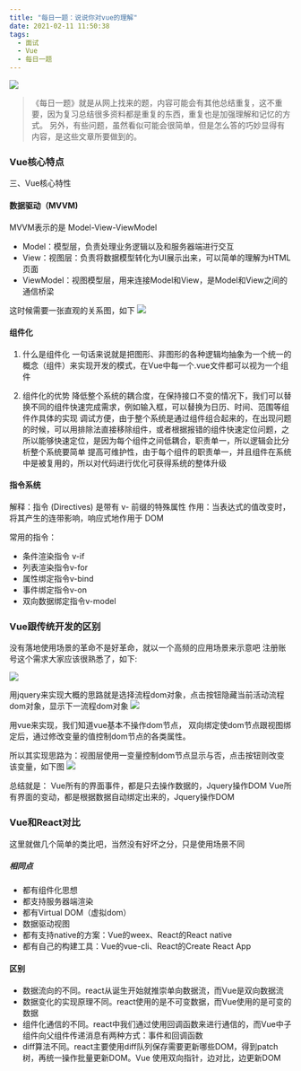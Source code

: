 ```yaml
---
title: "每日一题：说说你对vue的理解"
date: 2021-02-11 11:50:38
tags:
  - 面试
  - Vue
  - 每日一题
---
```


<!--banner-pic|sticker|content-img|content-img-half-->

<img class="banner-pic" src="http://oss.slybootslion.com/blog/1_wFL3csJ96lQpY0IVT9SE3w.jpeg?x-oss-process=image/auto-orient,1/quality,q_80/watermark,text_c2x5Ym9vdHNsaW9u,color_ffffff,size_40,shadow_70,t_74,x_10,y_10"/>


>《每日一题》就是从网上找来的题，内容可能会有其他总结重复，这不重要，因为复习总结很多资料都是重复的东西，重复也是加强理解和记忆的方式。
> 另外，有些问题，虽然看似可能会很简单，但是怎么答的巧妙显得有内容，是这些文章所要做到的。

### Vue核心特点

三、Vue核心特性

#### 数据驱动（MVVM)

MVVM表示的是 Model-View-ViewModel
- Model：模型层，负责处理业务逻辑以及和服务器端进行交互
- View：视图层：负责将数据模型转化为UI展示出来，可以简单的理解为HTML页面
- ViewModel：视图模型层，用来连接Model和View，是Model和View之间的通信桥梁

这时候需要一张直观的关系图，如下
<img class="banner-pic" src="http://oss.slybootslion.com/blog/640.webp?x-oss-process=image/auto-orient,1/quality,q_80/watermark,text_c2x5Ym9vdHNsaW9u,color_ffffff,size_40,shadow_70,t_74,x_10,y_10"/>



#### 组件化

1. 什么是组件化
一句话来说就是把图形、非图形的各种逻辑均抽象为一个统一的概念（组件）来实现开发的模式，在Vue中每一个.vue文件都可以视为一个组件

2. 组件化的优势
降低整个系统的耦合度，在保持接口不变的情况下，我们可以替换不同的组件快速完成需求，例如输入框，可以替换为日历、时间、范围等组件作具体的实现
调试方便，由于整个系统是通过组件组合起来的，在出现问题的时候，可以用排除法直接移除组件，或者根据报错的组件快速定位问题，之所以能够快速定位，是因为每个组件之间低耦合，职责单一，所以逻辑会比分析整个系统要简单
提高可维护性，由于每个组件的职责单一，并且组件在系统中是被复用的，所以对代码进行优化可获得系统的整体升级

#### 指令系统
解释：指令 (Directives) 是带有 v- 前缀的特殊属性
作用：当表达式的值改变时，将其产生的连带影响，响应式地作用于 DOM

常用的指令：
- 条件渲染指令 v-if
- 列表渲染指令v-for
- 属性绑定指令v-bind
- 事件绑定指令v-on
- 双向数据绑定指令v-model

### Vue跟传统开发的区别

没有落地使用场景的革命不是好革命，就以一个高频的应用场景来示意吧
注册账号这个需求大家应该很熟悉了，如下:

<img class="banner-pic" src="http://oss.slybootslion.com/blog/640 (1).webp?x-oss-process=image/auto-orient,1/quality,q_80/watermark,text_c2x5Ym9vdHNsaW9u,color_ffffff,size_40,shadow_70,t_74,x_10,y_10"/>

用jquery来实现大概的思路就是选择流程dom对象，点击按钮隐藏当前活动流程dom对象，显示下一流程dom对象
<img class="banner-pic" src="http://oss.slybootslion.com/blog/640 (2).webp?x-oss-process=image/auto-orient,1/quality,q_80/watermark,text_c2x5Ym9vdHNsaW9u,color_ffffff,size_40,shadow_70,t_74,x_10,y_10"/>

用vue来实现，我们知道vue基本不操作dom节点， 双向绑定使dom节点跟视图绑定后，通过修改变量的值控制dom节点的各类属性。

所以其实现思路为：视图层使用一变量控制dom节点显示与否，点击按钮则改变该变量，如下图
<img class="banner-pic" src="http://oss.slybootslion.com/blog/640 (3).webp?x-oss-process=image/auto-orient,1/quality,q_80/watermark,text_c2x5Ym9vdHNsaW9u,color_ffffff,size_40,shadow_70,t_74,x_10,y_10"/>

总结就是：
Vue所有的界面事件，都是只去操作数据的，Jquery操作DOM
Vue所有界面的变动，都是根据数据自动绑定出来的，Jquery操作DOM

### Vue和React对比
这里就做几个简单的类比吧，当然没有好坏之分，只是使用场景不同

##### 相同点
- 都有组件化思想
- 都支持服务器端渲染
- 都有Virtual DOM（虚拟dom）
- 数据驱动视图
- 都有支持native的方案：Vue的weex、React的React native
- 都有自己的构建工具：Vue的vue-cli、React的Create React App

#### 区别
- 数据流向的不同。react从诞生开始就推崇单向数据流，而Vue是双向数据流
- 数据变化的实现原理不同。react使用的是不可变数据，而Vue使用的是可变的数据
- 组件化通信的不同。react中我们通过使用回调函数来进行通信的，而Vue中子组件向父组件传递消息有两种方式：事件和回调函数
- diff算法不同。react主要使用diff队列保存需要更新哪些DOM，得到patch树，再统一操作批量更新DOM。Vue 使用双向指针，边对比，边更新DOM

<!-- more -->
